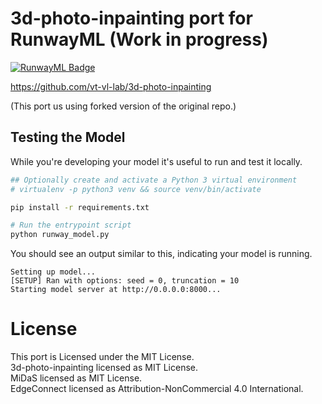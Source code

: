 # 3d-photo-inpainting port for RunwayML (Work in progress)

[![RunwayML Badge](https://open-app.runwayml.com/gh-badge.svg)](https://open-app.runwayml.com/)

https://github.com/vt-vl-lab/3d-photo-inpainting

(This port us using forked version of the original repo.)

## Testing the Model

While you're developing your model it's useful to run and test it locally.

```bash
## Optionally create and activate a Python 3 virtual environment
# virtualenv -p python3 venv && source venv/bin/activate

pip install -r requirements.txt

# Run the entrypoint script
python runway_model.py
```

You should see an output similar to this, indicating your model is running.

```
Setting up model...
[SETUP] Ran with options: seed = 0, truncation = 10
Starting model server at http://0.0.0.0:8000...
```

# License

This port is Licensed under the MIT License.  
3d-photo-inpainting licensed as MIT License.  
MiDaS licensed as MIT License.  
EdgeConnect licensed as Attribution-NonCommercial 4.0 International.
